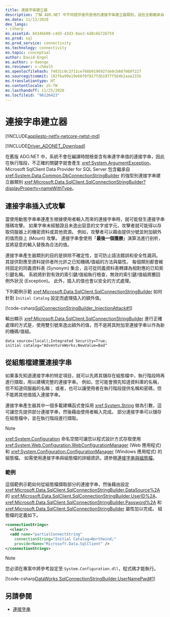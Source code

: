 ```yaml
---
title: 連接字串建立器
description: 了解 ADO.NET 中不同提供者所使用的連接字串建立器類別，這些全都繼承自 DbConnectionStringBuilder。
ms.date: 11/13/2020
dev_langs:
- csharp
ms.assetid: 8434b608-c4d3-43d3-8ae3-6d8c6b726759
ms.prod: sql
ms.prod_service: connectivity
ms.technology: connectivity
ms.topic: conceptual
author: David-Engel
ms.author: v-daenge
ms.reviewer: v-chmalh
ms.openlocfilehash: 74031c0c3711ce768b919692fde0cb687060f227
ms.sourcegitcommit: 192f6a99e19e66f0f817fdb1977f564b2aaa133b
ms.translationtype: HT
ms.contentlocale: zh-TW
ms.lasthandoff: 11/25/2020
ms.locfileid: "96126423"
---
```

# <a name="connection-string-builders"></a>連接字串建立器

[!INCLUDE[appliesto-netfx-netcore-netst-md](../../includes/appliesto-netfx-netcore-netst-md.md)]

[!INCLUDE[Driver_ADONET_Download](../../includes/driver_adonet_download.md)]

在舊版 ADO.NET 中，系統不會在編譯時間檢查含有串連字串值的連接字串，因此在執行階段，不正確的關鍵字就會產生 <xref:System.ArgumentException>。 Microsoft SqlClient Data Provider for SQL Server 包含繼承自 <xref:System.Data.Common.DbConnectionStringBuilder> 的強型別連接字串建立器類別 <xref:Microsoft.Data.SqlClient.SqlConnectionStringBuilder?displayProperty=nameWithType>。

## <a name="connection-string-injection-attacks"></a>連接字串插入式攻擊

當使用動態字串串連產生根據使用者輸入而來的連接字串時，就可能發生連接字串隱碼攻擊。 如果字串未經驗證且未逸出惡意的文字或字元，攻擊者就可能得以存取伺服器上的機密資料或其他資源。 例如，攻擊者可以藉由提供分號並附加額外的值而掛上 (Mount) 攻擊。 連接字串會使用「**最後一個獲勝**」演算法進行剖析，並將惡意的輸入替換為合法的值。

連接字串產生器類別的目的是排除不確定性，並可防止語法錯誤和安全性漏洞。 其提供對應至資料提供者所允許之已知機碼/值組的方法與屬性。 每個類別都會維持固定的同義資料表 (Synonym) 集合，且可從同義資料表轉譯為相對應的已知索引鍵名稱。 系統將針對有效的索引鍵/值組執行檢查，無效的索引鍵/值組將擲回例外狀況 (Exception)。 此外，插入的值也會以安全的方式處理。

下列範例示範 <xref:Microsoft.Data.SqlClient.SqlConnectionStringBuilder> 如何針對 `Initial Catalog` 設定而處理插入的額外值。

[!code-csharp[SqlConnectionStringBuilder_InjectionAttack#1](~/../sqlclient/doc/samples/SqlConnectionStringBuilder_InjectionAttack.cs#1)]

輸出顯示 <xref:Microsoft.Data.SqlClient.SqlConnectionStringBuilder> 進行正確處理的方式是，使用雙引號來逸出額外的值，而不是將其附加至連接字串以作為新的機碼/值組。

```output
data source=(local);Integrated Security=True;
initial catalog="AdventureWorks;NewValue=Bad"
```

## <a name="building-connection-strings-from-configuration-files"></a>從組態檔建置連接字串

如果事先知道連接字串的特定項目，就可以先將其儲存在組態檔中，執行階段時再進行擷取，用以建構完整的連接字串。 例如，您可能會預先知道資料庫的名稱，但不知道伺服器的名稱； 或者，也可以讓使用者在執行階段提供名稱和密碼，但不能將其他值插入連接字串。

連接字串產生器其中一個多載建構函式會採用 <xref:System.String> 做為引數，這可讓您先提供部分連接字串，然後藉由使用者輸入完成。 部分連接字串可以儲存在組態檔中，並在執行階段進行擷取。

> [!NOTE]
> <xref:System.Configuration> 命名空間可讓您以程式設計方式存取使用 <xref:System.Web.Configuration.WebConfigurationManager> (Web 應用程式) 和 <xref:System.Configuration.ConfigurationManager> (Windows 應用程式) 的組態檔。 如需使用連接字串與組態檔的詳細資訊，請參閱[連接字串與組態檔](connection-strings-and-configuration-files.md)。

### <a name="example"></a>範例

這個範例示範如何從組態檔擷取部分的連接字串，然後藉由設定 <xref:Microsoft.Data.SqlClient.SqlConnectionStringBuilder.DataSource%2A> 的 <xref:Microsoft.Data.SqlClient.SqlConnectionStringBuilder.UserID%2A>、<xref:Microsoft.Data.SqlClient.SqlConnectionStringBuilder.Password%2A> 和 <xref:Microsoft.Data.SqlClient.SqlConnectionStringBuilder> 屬性加以完成。 組態檔的定義如下。

```xml
<connectionStrings>
  <clear/>
  <add name="partialConnectString"
    connectionString="Initial Catalog=Northwind;"
    providerName="Microsoft.Data.SqlClient" />
</connectionStrings>
```

> [!NOTE]
> 您必須在專案中將參考設定至 `System.Configuration.dll`，程式碼才能執行。

[!code-csharp[DataWorks SqlConnectionStringBuilder.UserNamePwd#1](~/../sqlclient/doc/samples/SqlConnectionStringBuilder_UserNamePwd.cs#1)]
  
## <a name="see-also"></a>另請參閱

- [連接字串](connection-strings.md)
